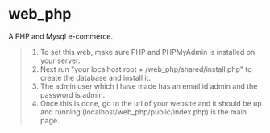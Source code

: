 # web_php
A PHP and Mysql e-commerce.

> 1. To set this web, make sure PHP and PHPMyAdmin is installed on your server.</br>
> 2. Next run "your localhost root + /web_php/shared/install.php" to create the database and install it.</br>
> 3. The admin user which I have made has an email id admin and the password is admin.</br>
> 4. Once this is done, go to the url of your website and it should be up and running.(localhost/web_php/public/index.php) is the main page.</br>

